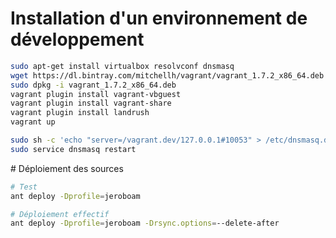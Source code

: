 # Installation d'un environnement de développement

```bash
sudo apt-get install virtualbox resolvconf dnsmasq
wget https://dl.bintray.com/mitchellh/vagrant/vagrant_1.7.2_x86_64.deb
sudo dpkg -i vagrant_1.7.2_x86_64.deb
vagrant plugin install vagrant-vbguest
vagrant plugin install vagrant-share
vagrant plugin install landrush
vagrant up

sudo sh -c 'echo "server=/vagrant.dev/127.0.0.1#10053" > /etc/dnsmasq.d/vagrant-landrush'
sudo service dnsmasq restart
```

# Déploiement des sources

```bash
# Test
ant deploy -Dprofile=jeroboam

# Déploiement effectif
ant deploy -Dprofile=jeroboam -Drsync.options=--delete-after
```
